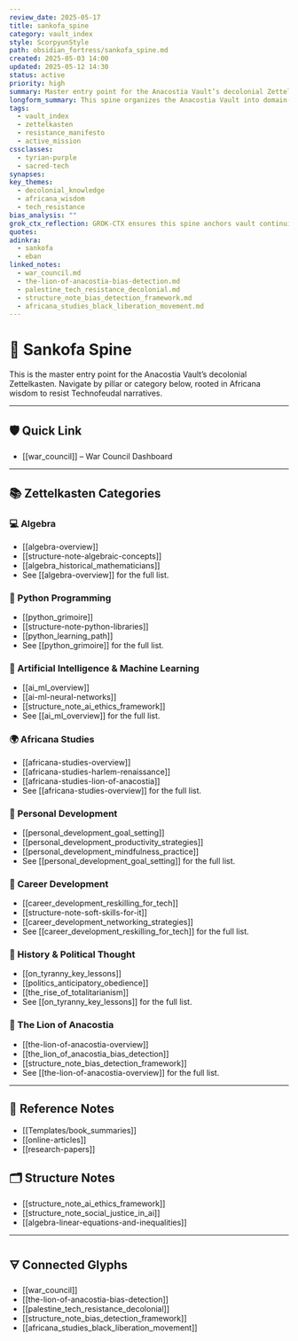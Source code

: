 ```yaml
---
review_date: 2025-05-17
title: sankofa_spine
category: vault_index
style: ScorpyunStyle
path: obsidian_fortress/sankofa_spine.md
created: 2025-05-03 14:00
updated: 2025-05-12 14:30
status: active
priority: high
summary: Master entry point for the Anacostia Vault’s decolonial Zettelkasten, mapping knowledge pillars for resistance and growth.
longform_summary: This spine organizes the Anacostia Vault into domain-aligned pillars, ensuring navigability and continuity for decolonial knowledge production, rooted in Africana epistemology and tech resistance.
tags:
  - vault_index
  - zettelkasten
  - resistance_manifesto
  - active_mission
cssclasses:
  - tyrian-purple
  - sacred-tech
synapses: 
key_themes:
  - decolonial_knowledge
  - africana_wisdom
  - tech_resistance
bias_analysis: ""
grok_ctx_reflection: GROK-CTX ensures this spine anchors vault continuity, weaving Sankofa.Eban to resist technofeudal erasure.
quotes: 
adinkra:
  - sankofa
  - eban
linked_notes:
  - war_council.md
  - the-lion-of-anacostia-bias-detection.md
  - palestine_tech_resistance_decolonial.md
  - structure_note_bias_detection_framework.md
  - africana_studies_black_liberation_movement.md
---
```

# 🔱 Sankofa Spine

This is the master entry point for the Anacostia Vault’s decolonial Zettelkasten. Navigate by pillar or category below, rooted in Africana wisdom to resist Technofeudal narratives.

---

## 🛡️ Quick Link

- [[war_council]] – War Council Dashboard

---

## 📚 Zettelkasten Categories

### 💻 Algebra

- [[algebra-overview]]
- [[structure-note-algebraic-concepts]]
- [[algebra_historical_mathematicians]]
- See [[algebra-overview]] for the full list.

### 🐍 Python Programming

- [[python_grimoire]]
- [[structure-note-python-libraries]]
- [[python_learning_path]]
- See [[python_grimoire]] for the full list.

### 🤖 Artificial Intelligence & Machine Learning

- [[ai_ml_overview]]
- [[ai-ml-neural-networks]]
- [[structure_note_ai_ethics_framework]]
- See [[ai_ml_overview]] for the full list.

### 🌍 Africana Studies

- [[africana-studies-overview]]
- [[africana-studies-harlem-renaissance]]
- [[africana-studies-lion-of-anacostia]]
- See [[africana-studies-overview]] for the full list.

### 🧠 Personal Development

- [[personal_development_goal_setting]]
- [[personal_development_productivity_strategies]]
- [[personal_development_mindfulness_practice]]
- See [[personal_development_goal_setting]] for the full list.

### 🚀 Career Development

- [[career_development_reskilling_for_tech]]
- [[structure-note-soft-skills-for-it]]
- [[career_development_networking_strategies]]
- See [[career_development_reskilling_for_tech]] for the full list.

### 📖 History & Political Thought

- [[on_tyranny_key_lessons]]
- [[politics_anticipatory_obedience]]
- [[the_rise_of_totalitarianism]]
- See [[on_tyranny_key_lessons]] for the full list.

### 🦁 The Lion of Anacostia

- [[the-lion-of-anacostia-overview]]
- [[the_lion_of_anacostia_bias_detection]]
- [[structure_note_bias_detection_framework]]
- See [[the-lion-of-anacostia-overview]] for the full list.

---

## 📖 Reference Notes

- [[Templates/book_summaries]]
- [[online-articles]]
- [[research-papers]]

## 🗂 Structure Notes

- [[structure_note_ai_ethics_framework]]
- [[structure_note_social_justice_in_ai]]
- [[algebra-linear-equations-and-inequalities]]

---

## 🜃 Connected Glyphs

- [[war_council]]
- [[the-lion-of-anacostia-bias-detection]]
- [[palestine_tech_resistance_decolonial]]
- [[structure_note_bias_detection_framework]]
- [[africana_studies_black_liberation_movement]]